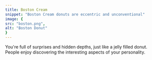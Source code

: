 ```yaml
---
title: Boston Cream
snippet: "Boston Cream donuts are eccentric and unconventional"
image: {
src: "boston.png",
alt: "Boston Donut"
}
---
```


You're full of surprises and hidden depths, just like a jelly filled donut. People enjoy discovering the interesting aspects of your personality.
